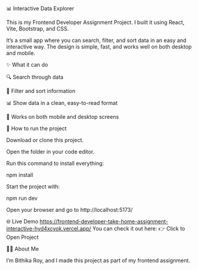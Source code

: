 📊 Interactive Data Explorer

This is my Frontend Developer Assignment Project.
I built it using React, Vite, Bootstrap, and CSS.

It’s a small app where you can search, filter, and sort data in an easy and interactive way. The design is simple, fast, and works well on both desktop and mobile.

✨ What it can do

🔍 Search through data

📂 Filter and sort information

📊 Show data in a clean, easy-to-read format

📱 Works on both mobile and desktop screens

🚀 How to run the project

Download or clone this project.

Open the folder in your code editor.

Run this command to install everything:

npm install


Start the project with:

npm run dev


Open your browser and go to http://localhost:5173/

🌐 Live Demo
https://frontend-developer-take-home-assignment-interactive-hyd4xcyok.vercel.app/
You can check it out here:
👉 Click to Open Project

👩‍💻 About Me

I’m Bithika Roy, and I made this project as part of my frontend assignment.
